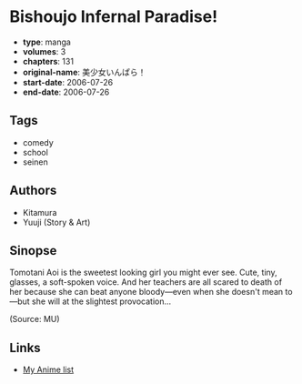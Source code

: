 # Bishoujo Infernal Paradise!

-   **type**: manga
-   **volumes**: 3
-   **chapters**: 131
-   **original-name**: 美少女いんぱら！
-   **start-date**: 2006-07-26
-   **end-date**: 2006-07-26

## Tags

-   comedy
-   school
-   seinen

## Authors

-   Kitamura
-   Yuuji (Story & Art)

## Sinopse

Tomotani Aoi is the sweetest looking girl you might ever see. Cute, tiny, glasses, a soft-spoken voice. And her teachers are all scared to death of her because she can beat anyone bloody—even when she doesn't mean to—but she will at the slightest provocation...

(Source: MU)

## Links

-   [My Anime list](https://myanimelist.net/manga/106009/Bishoujo_Infernal_Paradise)
